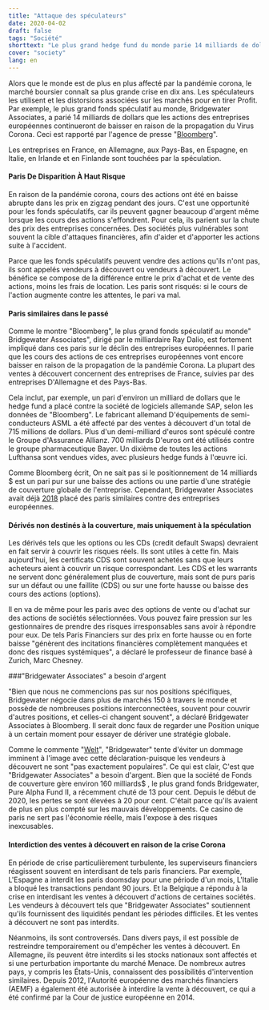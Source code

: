 ```yaml
---
title: "Attaque des spéculateurs"
date: 2020-04-02
draft: false
tags: "Société"
shorttext: "Le plus grand hedge fund du monde parie 14 milliards de dollars sur le déclin des entreprises européennes."
cover: "society"
lang: en
---
```


Alors que le monde est de plus en plus affecté par la pandémie corona, le marché boursier connaît sa plus grande crise en dix ans. Les spéculateurs les utilisent et les distorsions associées sur les marchés pour en tirer Profit. Par exemple, le plus grand fonds spéculatif au monde, Bridgewater Associates, a parié 14 milliards de dollars que les actions des entreprises européennes continueront de baisser en raison de la propagation du Virus Corona. Ceci est rapporté par l'agence de presse "[Bloomberg](https://www.bloomberg.com/news/articles/2020-03-16/bridgewater-builds-14-billion-short-bet-against-european-stocks "Bridgewater Makes $14 Billion Short Against European Stocks")".

Les entreprises en France, en Allemagne, aux Pays-Bas, en Espagne, en Italie, en Irlande et en Finlande sont touchées par la spéculation.

#### Paris De Disparition À Haut Risque

En raison de la pandémie corona, cours des actions ont été en baisse abrupte dans les prix en zigzag pendant des jours. C'est une opportunité pour les fonds spéculatifs, car ils peuvent gagner beaucoup d'argent même lorsque les cours des actions s'effondrent. Pour cela, ils parient sur la chute des prix des entreprises concernées. Des sociétés plus vulnérables sont souvent la cible d'attaques financières, afin d'aider et d'apporter les actions suite à l'accident.

Parce que les fonds spéculatifs peuvent vendre des actions qu'ils n'ont pas, ils sont appelés vendeurs à découvert ou vendeurs à découvert. Le bénéfice se compose de la différence entre le prix d'achat et de vente des actions, moins les frais de location. Les paris sont risqués: si le cours de l'action augmente contre les attentes, le pari va mal.

#### Paris similaires dans le passé

Comme le montre "Bloomberg", le plus grand fonds spéculatif au monde" Bridgewater Associates", dirigé par le milliardaire Ray Dalio, est fortement impliqué dans ces paris sur le déclin des entreprises européennes. Il parie que les cours des actions de ces entreprises européennes vont encore baisser en raison de la propagation de la pandémie Corona. La plupart des ventes à découvert concernent des entreprises de France, suivies par des entreprises D'Allemagne et des Pays-Bas.

Cela inclut, par exemple, un pari d'environ un milliard de dollars que le hedge fund a placé contre la société de logiciels allemande SAP, selon les données de "Bloomberg". Le fabricant allemand D'équipements de semi-conducteurs ASML a été affecté par des ventes à découvert d'un total de 715 millions de dollars. Plus d'un demi-milliard d'euros sont spéculé contre le Groupe d'Assurance Allianz. 700 milliards D'euros ont été utilisés contre le groupe pharmaceutique Bayer. Un dixième de toutes les actions Lufthansa sont vendues vides, avec plusieurs hedge funds à l'œuvre ici.

Comme Bloomberg écrit, On ne sait pas si le positionnement de 14 milliards $ est un pari pur sur une baisse des actions ou une partie d'une stratégie de couverture globale de l'entreprise. Cependant, Bridgewater Associates avait déjà [2018](https://www.faz.net/aktuell/finanzen/finanzmarkt/hedgefonds-wettet-milliarden-gegen-europas-grosskonzerne-15449008.html "Der weltgrößte Hedgefonds wettet auf Baisse") placé des paris similaires contre des entreprises européennes.

#### Dérivés non destinés à la couverture, mais uniquement à la spéculation

Les dérivés tels que les options ou les CDs (credit default Swaps) devraient en fait servir à couvrir les risques réels. Ils sont utiles à cette fin. Mais aujourd'hui, les certificats CDS sont souvent achetés sans que leurs acheteurs aient à couvrir un risque correspondant. Les CDS et les warrants ne servent donc généralement plus de couverture, mais sont de purs paris sur un défaut ou une faillite (CDS) ou sur une forte hausse ou baisse des cours des actions (options).

Il en va de même pour les paris avec des options de vente ou d'achat sur des actions de sociétés sélectionnées. Vous pouvez faire pression sur les gestionnaires de prendre des risques irresponsables sans avoir à répondre pour eux. De tels Paris Financiers sur des prix en forte hausse ou en forte baisse "génèrent des incitations financières complètement manquées et donc des risques systémiques", a déclaré le professeur de finance basé à Zurich, Marc Chesney.

###"Bridgewater Associates" a besoin d'argent

"Bien que nous ne commencions pas sur nos positions spécifiques, Bridgewater négocie dans plus de marchés 150 à travers le monde et possède de nombreuses positions interconnectées, souvent pour couvrir d'autres positions, et celles-ci changent souvent", a déclaré Bridgewater Associates à Bloomberg. Il serait donc faux de regarder une Position unique à un certain moment pour essayer de dériver une stratégie globale.

Comme le commente "[Welt](https://www.welt.de/print/die_welt/finanzen/article206646337/Spekulanten-stuerzen-sich-auf-deutsche-Konzerne.html "Spekulanten stürzen sich auf deutsche Konzerne")", "Bridgewater" tente d'éviter un dommage imminent à l'image avec cette déclaration-puisque les vendeurs à découvert ne sont "pas exactement populaires". Ce qui est clair, C'est que "Bridgewater Associates" a besoin d'argent. Bien que la société de Fonds de couverture gère environ 160 milliards$ , le plus grand fonds Bridgewater, Pure Alpha Fund II, a récemment chuté de 13 pour cent. Depuis le début de 2020, les pertes se sont élevées à 20 pour cent. C'était parce qu'ils avaient de plus en plus compté sur les mauvais développements. Ce casino de paris ne sert pas l'économie réelle, mais l'expose à des risques inexcusables.

#### Interdiction des ventes à découvert en raison de la crise Corona

En période de crise particulièrement turbulente, les superviseurs financiers réagissent souvent en interdisant de tels paris financiers. Par exemple, L'Espagne a interdit les paris doomsday pour une période d'un mois, L'Italie a bloqué les transactions pendant 90 jours. Et la Belgique a répondu à la crise en interdisant les ventes à découvert d'actions de certaines sociétés. Les vendeurs à découvert tels que "Bridgewater Associates" soutiennent qu'ils fournissent des liquidités pendant les périodes difficiles. Et les ventes à découvert ne sont pas interdits.

Néanmoins, ils sont controversés. Dans divers pays, il est possible de restreindre temporairement ou d'empêcher les ventes à découvert. En Allemagne, ils peuvent être interdits si les stocks nationaux sont affectés et si une perturbation importante du marché Menace. De nombreux autres pays, y compris les États-Unis, connaissent des possibilités d'intervention similaires. Depuis 2012, l'Autorité européenne des marchés financiers (AEMF) a également été autorisée à interdire la vente à découvert, ce qui a été confirmé par la Cour de justice européenne en 2014.
